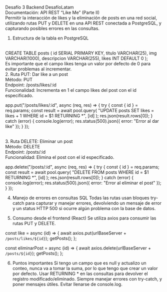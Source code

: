 Desafío 3 Backend DesafíoLatam
<br>
Documentación: API REST “Like Me” (Parte II)
<br>
Permitir la interacción de likes y la eliminación de posts en una red social, utilizando rutas PUT y DELETE en una API REST conectada a PostgreSQL, y capturando posibles errores en las consultas.
<br>
1. Estructura de la tabla en PostgreSQL
<br>
CREATE TABLE posts (
  id SERIAL PRIMARY KEY,
  titulo VARCHAR(25),
  img VARCHAR(1000),
  descripcion VARCHAR(255),
  likes INT DEFAULT 0
);
<br>
Es importante que el campo likes tenga un valor por defecto de 0 para evitar problemas al incrementar.
<br>
2. Ruta PUT: Dar like a un post
<br>
Método: PUT
<br>
Endpoint: /posts/likes/:id
<br>
Funcionalidad: Incrementa en 1 el campo likes del post con el id especificado.
<br>

<p>
app.put("/posts/likes/:id", async (req, res) => {
  try {
    const { id } = req.params;
    const result = await pool.query(
      "UPDATE posts SET likes = likes + 1 WHERE id = $1 RETURNING *",
      [id]
    );
    res.json(result.rows[0]);
  } catch (error) {
    console.log(error);
    res.status(500).json({ error: "Error al dar like" });
  }
});
</p>

<br>
3. Ruta DELETE: Eliminar un post
<br>
Método: DELETE
<br>
Endpoint: /posts/:id
<br>
Funcionalidad: Elimina el post con el id especificado.


app.delete("/posts/:id", async (req, res) => {
  try {
    const { id } = req.params;
    const result = await pool.query(
      "DELETE FROM posts WHERE id = $1 RETURNING *",
      [id]
    );
    res.json(result.rows[0]);
  } catch (error) {
    console.log(error);
    res.status(500).json({ error: "Error al eliminar el post" });
  }
});

4. Manejo de errores en consultas SQL
Todas las rutas usan bloques try-catch para capturar y manejar errores, devolviendo un mensaje de error y un status HTTP 500 si ocurre algún problema con la base de datos.

5. Consumo desde el frontend (React)
Se utiliza axios para consumir las rutas PUT y DELETE.

const like = async (id) => {
  await axios.put(urlBaseServer + `/posts/likes/${id}`);
  getPosts();
};

const eliminarPost = async (id) => {
  await axios.delete(urlBaseServer + `/posts/${id}`);
  getPosts();
};

6. Puntos importantes
Si tengo un campo que es null y actualizo un conteo, nunca va a tomar la suma, por lo que tengo que crear un valor por defecto.
Usar RETURNING * en las consultas para devolver el registro modificado/eliminado.
Siempre manejar errores con try-catch, y poner mensajes útiles. Evitar llenarse de console.log.